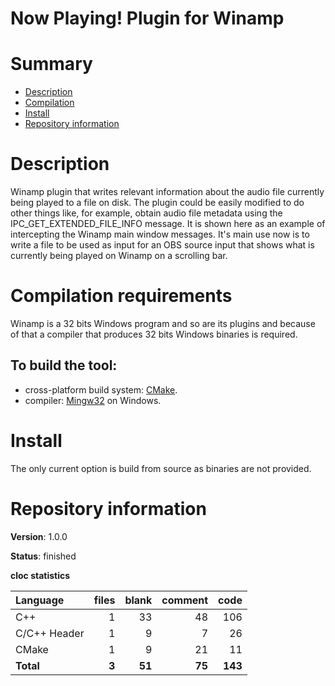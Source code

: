 Now Playing! Plugin for Winamp
==============================

# Summary
- [Description](#description)
- [Compilation](#compilation-requirements)
- [Install](#install)
- [Repository information](#repository-information)

# Description
Winamp plugin that writes relevant information about the audio file currently being played to a file on disk. The plugin could
be easily modified to do other things like, for example, obtain audio file metadata using the IPC_GET_EXTENDED_FILE_INFO message. It is
shown here as an example of intercepting the Winamp main window messages.
It's main use now is to write a file to be used as input for an OBS source input that shows what is currently being played on Winamp on a scrolling bar. 

# Compilation requirements

Winamp is a 32 bits Windows program and so are its plugins and because of that a compiler that produces 32 bits Windows binaries is required. 

## To build the tool:
* cross-platform build system: [CMake](http://www.cmake.org/cmake/resources/software.html).
* compiler: [Mingw32](http://sourceforge.net/projects/mingw-w64/) on Windows.

# Install
The only current option is build from source as binaries are not provided. 

# Repository information
**Version**: 1.0.0

**Status**: finished

**cloc statistics**

| Language                     |files          |blank        |comment           |code  |
|:-----------------------------|--------------:|------------:|-----------------:|-----:|
| C++                          |    1          |   33        |     48           | 106  |
| C/C++ Header                 |    1          |    9        |     7            |  26  |
| CMake                        |    1          |    9        |     21           |  11  |
| **Total**                    |   **3**       |  **51**     |   **75**         |**143**|
